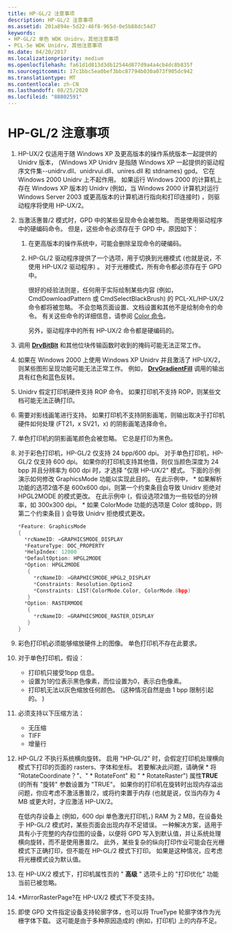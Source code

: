 ```yaml
---
title: HP-GL/2 注意事项
description: HP-GL/2 注意事项
ms.assetid: 201a894e-5d22-46f8-965d-0e5b88dc54d7
keywords:
- HP-GL/2 单色 WDK Unidrv，其他注意事项
- PCL-5e WDK Unidrv，其他注意事项
ms.date: 04/20/2017
ms.localizationpriority: medium
ms.openlocfilehash: fa61d1d813d3db12544d877d9a4a4cb4dc8b835f
ms.sourcegitcommit: 17c1bbc5ea0bef3bbc87794b030a073f905dc942
ms.translationtype: MT
ms.contentlocale: zh-CN
ms.lasthandoff: 08/25/2020
ms.locfileid: "88802591"
---
```

# <a name="hp-gl2-caveats"></a>HP-GL/2 注意事项





1.  HP-UX/2 仅适用于随 Windows XP 及更高版本的操作系统版本一起提供的 Unidrv 版本， (Windows XP Unidrv 是指随 Windows XP 一起提供的驱动程序文件集--unidrv.dll、unidrvui.dll、unires.dll 和 stdnames) gpd。 它在 Windows 2000 Unidrv 上不起作用。 如果运行 Windows 2000 的计算机上存在 Windows XP 版本的 Unidrv (例如，当 Windows 2000 计算机对运行 Windows Server 2003 或更高版本的计算机进行指向和打印连接时) ，则驱动程序将使用 HP-UX/2。

2.  当激活惠普/2 模式时，GPD 中的某些呈现命令会被忽略。 而是使用驱动程序中的硬编码命令。 但是，这些命令必须存在于 GPD 中，原因如下：
    1.  在更高版本的操作系统中，可能会删除呈现命令的硬编码。
    2.  HP-GL/2 驱动程序提供了一个选项，用于切换到光栅模式 (也就是说，不使用 HP-UX/2 驱动程序) 。 对于光栅模式，所有命令都必须存在于 GPD 中。

        很好的经验法则是，任何用于实际绘制某些内容 (例如，CmdDownloadPattern 或 CmdSelectBlackBrush) 的 PCL-XL/HP-UX/2 命令都将被忽略。 不会忽略页面设置、文档设置和其他不是绘制命令的命令。 有关这些命令的详细信息，请参阅 [Color 命令](color-commands.md)。

        另外，驱动程序中的所有 HP-UX/2 命令都是硬编码的。

3.  调用 [**DrvBitBlt**](https://docs.microsoft.com/windows/win32/api/winddi/nf-winddi-drvbitblt) 和其他位块传输函数时收到的掩码可能无法正常工作。

4.  如果在 Windows 2000 上使用 Windows XP Unidrv 并且激活了 HP-UX/2，则某些图形呈现功能可能无法正常工作。 例如， [**DrvGradientFill**](https://docs.microsoft.com/windows/win32/api/winddi/nf-winddi-drvgradientfill) 调用的输出具有红色和蓝色反转。

5.  Unidrv 假定打印机硬件支持 ROP 命令。 如果打印机不支持 ROP，则某些文档可能无法正确打印。

6.  需要对影线画笔进行支持。 如果打印机不支持阴影画笔，则输出取决于打印机硬件如何处理 (FT21，x SV21，x) 的阴影画笔选择命令。

7.  单色打印机的阴影画笔颜色会被忽略。 它总是打印为黑色。

8.  对于彩色打印机，HP-GL/2 仅支持 24 bpp/600 dpi。 对于单色打印机，HP-GL/2 仅支持 600 dpi。 如果你的打印机支持其他值，则仅当颜色深度为 24 bpp 并且分辨率为 600 dpi 时，才选择 "仅限 HP-UX/2" 模式。 下面的示例演示如何修改 GraphicsMode 功能以实现此目的。 在此示例中， \* 如果解析功能的选项2值不是 600x600 dpi，则第一个约束条目会导致 Unidrv 拒绝对 HPGL2MODE 的模式更改。 在此示例中 (，假设选项2值为一些较低的分辨率，如 300x300 dpi。 \* 如果 ColorMode 功能的选项是 Color 或8bpp，则第二个约束条目 ) 会导致 Unidrv 拒绝模式更改。
    ```cpp
    *Feature: GraphicsMode
    {
      *rcNameID: =GRAPHICSMODE_DISPLAY
      *FeatureType: DOC_PROPERTY
      *HelpIndex: 12000
      *DefaultOption: HPGL2MODE
      *Option: HPGL2MODE
       {
         *rcNameID: =GRAPHICSMODE_HPGL2_DISPLAY
         *Constraints: Resolution.Option2
         *Constraints: LIST(ColorMode.Color, ColorMode.8bpp)
       }
      *Option: RASTERMODE
       {
         *rcNameID: =GRAPHICSMODE_RASTER_DISPLAY
       }
    }
    ```

9.  彩色打印机必须能够缩放硬件上的图像。 单色打印机不存在此要求。

10. 对于单色打印机，假设：
    -   打印机只接受1bpp 信息。
    -   设置为1的位表示黑色像素，而位设置为0，表示白色像素。
    -   打印机无法以灰色缩放任何颜色。  (这种情况自然是由 1 bpp 限制引起的。 ) 

11. 必须支持以下压缩方法：
    -   无压缩
    -   TIFF
    -   增量行

12. HP-GL/2 不执行系统横向旋转。 启用 "HP-GL/2" 时，会假定打印机处理横向模式下打印的页面的 rasters、字体和坐标。 若要解决此问题，请确保 \* 将 "RotateCoordinate？"、" \* RotateFont" 和 " \* RotateRaster") 属性**TRUE** (的所有 "旋转" 参数设置为 "TRUE"。 如果你的打印机在旋转时出现内存溢出问题，你应考虑不激活惠普/2，或将约束置于内存 (也就是说，仅当内存为 4 MB 或更大时，才应激活 HP-UX/2。

    在低内存设备上 (例如，600 dpi 单色激光打印机，) RAM 为 2 MB，在设备处于 HP-GL/2 模式时，某些页面会出现内存不足错误。 一种解决方案，适用于具有小于完整的内存位图的设备，以便将 GPD 写入到默认值，并让系统处理横向旋转，而不是使用惠普/2。 此外，某些复杂的纵向打印作业可能会在光栅模式下正确打印，但不能在 HP-GL/2 模式下打印。 如果是这种情况，应考虑将光栅模式设为默认值。

13. 在 HP-UX/2 模式下，打印机属性页的 " **高级** " 选项卡上的 "打印优化" 功能当前已被忽略。

14. \*MirrorRasterPage?在 HP-UX/2 模式下不受支持。

15. 即使 GPD 文件指定设备支持轮廓字体，也可以将 TrueType 轮廓字体作为光栅字体下载。 这可能是由于多种原因造成的 (例如，打印机) 上的内存不足。

 

 




